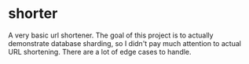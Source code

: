 # shorter
A very basic url shortener. The goal of this project is to actually demonstrate database sharding, so I didn't pay much attention to actual URL shortening.
There are a lot of edge cases to handle.
